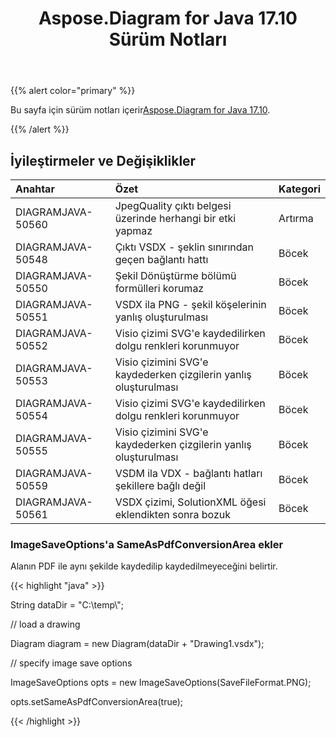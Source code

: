 ﻿---
title: Aspose.Diagram for Java 17.10 Sürüm Notları
type: docs
weight: 30
url: /tr/java/aspose-diagram-for-java-17-10-release-notes/
---
{{% alert color="primary" %}} 

 Bu sayfa için sürüm notları içerir[Aspose.Diagram for Java 17.10](https://docs.aspose.com/diagram/java/aspose-diagram-for-java-17-10-release-notes/).

{{% /alert %}} 
## **İyileştirmeler ve Değişiklikler**

|**Anahtar**|**Özet**|**Kategori**|
|:- |:- |:- |
|DIAGRAMJAVA-50560|JpegQuality çıktı belgesi üzerinde herhangi bir etki yapmaz|Artırma|
|DIAGRAMJAVA-50548|Çıktı VSDX - şeklin sınırından geçen bağlantı hattı|Böcek|
|DIAGRAMJAVA-50550|Şekil Dönüştürme bölümü formülleri korumaz|Böcek|
|DIAGRAMJAVA-50551|VSDX ila PNG - şekil köşelerinin yanlış oluşturulması|Böcek|
|DIAGRAMJAVA-50552|Visio çizimi SVG'e kaydedilirken dolgu renkleri korunmuyor|Böcek|
|DIAGRAMJAVA-50553|Visio çizimini SVG'e kaydederken çizgilerin yanlış oluşturulması|Böcek|
|DIAGRAMJAVA-50554|Visio çizimi SVG'e kaydedilirken dolgu renkleri korunmuyor|Böcek|
|DIAGRAMJAVA-50555|Visio çizimini SVG'e kaydederken çizgilerin yanlış oluşturulması|Böcek|
|DIAGRAMJAVA-50559|VSDM ila VDX - bağlantı hatları şekillere bağlı değil|Böcek|
|DIAGRAMJAVA-50561|VSDX çizimi, SolutionXML öğesi eklendikten sonra bozuk|Böcek|
### **ImageSaveOptions'a SameAsPdfConversionArea ekler**
Alanın PDF ile aynı şekilde kaydedilip kaydedilmeyeceğini belirtir.

{{< highlight "java" >}}

 String dataDir = "C:\\temp\\";

// load a drawing

Diagram diagram = new Diagram(dataDir + "Drawing1.vsdx");

// specify image save options

ImageSaveOptions opts = new ImageSaveOptions(SaveFileFormat.PNG);

opts.setSameAsPdfConversionArea(true);

{{< /highlight >}}
